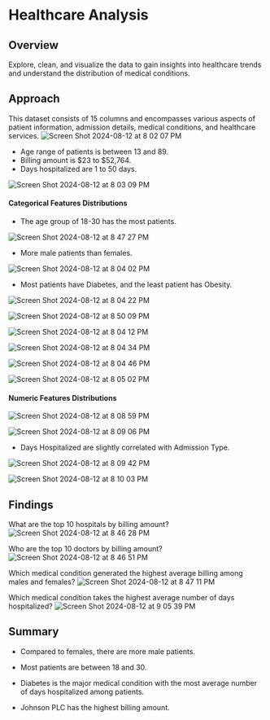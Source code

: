 # Healthcare Analysis

## Overview

Explore, clean, and visualize the data to gain insights into healthcare trends and understand the distribution of medical conditions.

## Approach

This dataset consists of 15 columns and encompasses various aspects of patient information, admission details, medical conditions, and healthcare services.
![Screen Shot 2024-08-12 at 8 02 07 PM](https://github.com/user-attachments/assets/d3bb614a-d390-44a5-b805-995e273e6d09)

* Age range of patients is between 13 and 89.
* Billing amount is $23 to $52,764.
* Days hospitalized are 1 to 50 days.

![Screen Shot 2024-08-12 at 8 03 09 PM](https://github.com/user-attachments/assets/2eac408a-4228-4692-9571-96fceb65680e)

#### Categorical Features Distributions

* The age group of 18-30 has the most patients.
  
![Screen Shot 2024-08-12 at 8 47 27 PM](https://github.com/user-attachments/assets/c0bfa974-7604-4127-9033-e98ce2428295)

* More male patients than females.
  
![Screen Shot 2024-08-12 at 8 04 02 PM](https://github.com/user-attachments/assets/920af209-081a-4ede-9cbd-eb5e56c1a7a6)

* Most patients have Diabetes, and the least patient has Obesity.
  
![Screen Shot 2024-08-12 at 8 04 22 PM](https://github.com/user-attachments/assets/eccb76e7-08e1-42e1-bb27-1df9617a3b2e)

![Screen Shot 2024-08-12 at 8 50 09 PM](https://github.com/user-attachments/assets/800155fd-7d3f-42f7-b953-a198ee9e0669)

![Screen Shot 2024-08-12 at 8 04 12 PM](https://github.com/user-attachments/assets/11de0ef7-bcd4-47ae-b055-fa0416cef02d)

![Screen Shot 2024-08-12 at 8 04 34 PM](https://github.com/user-attachments/assets/0d8e8b53-db96-4a07-95c0-d8e394e2ab88)

![Screen Shot 2024-08-12 at 8 04 46 PM](https://github.com/user-attachments/assets/d1253006-8ff2-4f84-a921-967e02141ee9)

![Screen Shot 2024-08-12 at 8 05 02 PM](https://github.com/user-attachments/assets/448ead12-008b-44c1-9599-01392832f4b5)

#### Numeric Features Distributions

![Screen Shot 2024-08-12 at 8 08 59 PM](https://github.com/user-attachments/assets/cfb7bf63-a118-4bb5-9f6f-908b8ea65dee)

![Screen Shot 2024-08-12 at 8 09 06 PM](https://github.com/user-attachments/assets/bde6d4df-0040-4fe6-95ca-604ab9efa55f)

* Days Hospitalized are slightly correlated with Admission Type.
  
![Screen Shot 2024-08-12 at 8 09 42 PM](https://github.com/user-attachments/assets/ec2520e0-585c-4bc1-9e1b-c80457589f86)

![Screen Shot 2024-08-12 at 8 10 03 PM](https://github.com/user-attachments/assets/bbbaf7ef-d6cb-45d8-938a-6c8e3d85e861)

## Findings

What are the top 10 hospitals by billing amount?
![Screen Shot 2024-08-12 at 8 46 28 PM](https://github.com/user-attachments/assets/448fb323-ed7a-43fe-8788-745537d7d13e)

Who are the top 10 doctors by billing amount?
![Screen Shot 2024-08-12 at 8 46 51 PM](https://github.com/user-attachments/assets/a1faeb08-bdc7-4f63-a993-e8d1fb9755fb)

Which medical condition generated the highest average billing among males and females?
![Screen Shot 2024-08-12 at 8 47 11 PM](https://github.com/user-attachments/assets/588d8495-79b3-43d9-a5ee-a48528b0a566)

Which medical condition takes the highest average number of days hospitalized?
![Screen Shot 2024-08-12 at 9 05 39 PM](https://github.com/user-attachments/assets/a9913032-66f8-47c0-a499-9ba87966a275)

## Summary
* Compared to females, there are more male patients.
  
* Most patients are between 18 and 30.
  
* Diabetes is the major medical condition with the most average number of days hospitalized among patients.
  
* Johnson PLC has the highest billing amount.

